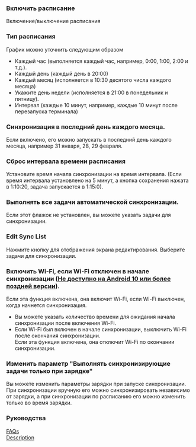 ### Включить расписание<br>

Включение/выключение расписания<br>

### Тип расписания<br>

График можно уточнить следующим образом<br>

- Каждый час (выполняется каждый час, например, 0:00, 1:00, 2:00 и т.д.).<br>
- Каждый день (каждый день в 20:00)<br>
- Каждый месяц (исполняется в 10:30 десятого числа каждого месяца)<br>
- Укажите день недели (исполняется в 21:00 в понедельник и пятницу).<br>
- Интервал (каждые 10 минут, например, каждые 10 минут после перезапуска терминала)<br>

### Синхронизация в последний день каждого месяца.<br>

Если включено, его можно запускать в последний день каждого месяца, например 31 января, 28, 29 февраля.<br>

### Сброс интервала времени расписания<br>

Установите время начала синхронизации на время интервала. (Если время интервала установлено на 5 минут, а кнопка сохранения нажата в 1:10:20, задача запускается в 1:15:0).<br>

### Выполнять все задачи автоматической синхронизации.<br>

Если этот флажок не установлен, вы можете указать задачи для синхронизации.<br>

### Edit Sync List <br>

Нажмите кнопку для отображения экрана редактирования. Выберите задачи для синхронизации.<br>

### Включить Wi-Fi, если Wi-Fi отключен в начале синхронизации (<span style=" цвет: красный; "><u>Не доступно на Android 10 или более поздней версии</u></span>).<br>
Если эта функция включена, она включит Wi-Fi, если Wi-Fi выключен, когда начнется синхронизация.<br>

- Вы можете указать количество времени для ожидания начала синхронизации после включения Wi-Fi.<br>
- Если  Wi-Fi был включен в начале синхронизации, выключить Wi-Fi после окончания синхронизации.<br>
Если эта функция включена, она отключит Wi-Fi по окончании синхронизации.<br>

### Изменить параметр "Выполнять синхронизирующие задачи только при зарядке"<br>
Вы можете изменить параметры зарядки при запуске синхронизации. При синхронизации вручную его можно синхронизировать независимо от зарядки, а при синхронизации по расписанию его можно изменить только во время зарядки.<br>

### Руководства<br>
[FAQs](https://sentaroh.github.io/Documents/SMBSync3/SMBSync3_FAQ_EN.htm)<br>
[Description](https://sentaroh.github.io/Documents/SMBSync3/SMBSync3_Desc_EN.htm)<br>
